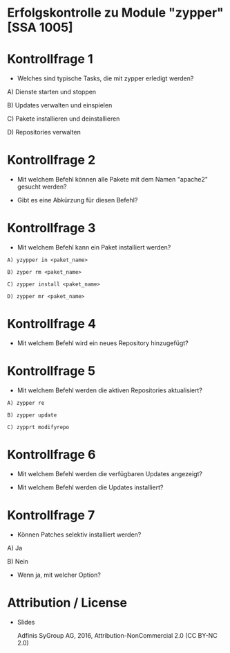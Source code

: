 # Erfolgskontrolle zu Module "zypper" [SSA 1005]

# Kontrollfrage 1

* Welches sind typische Tasks, die mit zypper erledigt werden?

A) Dienste starten und stoppen

B) Updates verwalten und einspielen

C) Pakete installieren und deinstallieren

D) Repositories verwalten

# Kontrollfrage 2

* Mit welchem Befehl können alle Pakete mit dem Namen "apache2" gesucht werden?

* Gibt es eine Abkürzung für diesen Befehl?

# Kontrollfrage 3

* Mit welchem Befehl kann ein Paket installiert werden?

```
A) yzypper in <paket_name>

B) zyper rm <paket_name>

C) zypper install <paket_name>

D) zypper mr <paket_name>
```

# Kontrollfrage 4

* Mit welchem Befehl wird ein neues Repository hinzugefügt?

# Kontrollfrage 5

* Mit welchem Befehl werden die aktiven Repositories aktualisiert?

```
A) zypper re

B) zypper update

C) zypprt modifyrepo
```

# Kontrollfrage 6

* Mit welchem Befehl werden die verfügbaren Updates angezeigt?

* Mit welchem Befehl werden die Updates installiert?

# Kontrollfrage 7

* Können Patches selektiv installiert werden?

A) Ja

B) Nein

* Wenn ja, mit welcher Option?

# Attribution / License

* Slides

  Adfinis SyGroup AG, 2016, Attribution-NonCommercial 2.0 (CC BY-NC 2.0)
